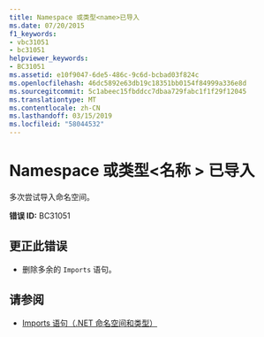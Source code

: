 ```yaml
---
title: Namespace 或类型<name>已导入
ms.date: 07/20/2015
f1_keywords:
- vbc31051
- bc31051
helpviewer_keywords:
- BC31051
ms.assetid: e10f9047-6de5-486c-9c6d-bcbad03f824c
ms.openlocfilehash: 46dc5892e63db19c18351bb0154f84999a336e8d
ms.sourcegitcommit: 5c1abeec15fbddcc7dbaa729fabc1f1f29f12045
ms.translationtype: MT
ms.contentlocale: zh-CN
ms.lasthandoff: 03/15/2019
ms.locfileid: "58044532"
---
```

# <a name="namespace-or-type-name-has-already-been-imported"></a>Namespace 或类型\<名称 > 已导入
多次尝试导入命名空间。  
  
 **错误 ID:** BC31051  
  
## <a name="to-correct-this-error"></a>更正此错误  
  
-   删除多余的 `Imports` 语句。  
  
## <a name="see-also"></a>请参阅

- [Imports 语句（.NET 命名空间和类型）](../../visual-basic/language-reference/statements/imports-statement-net-namespace-and-type.md)
